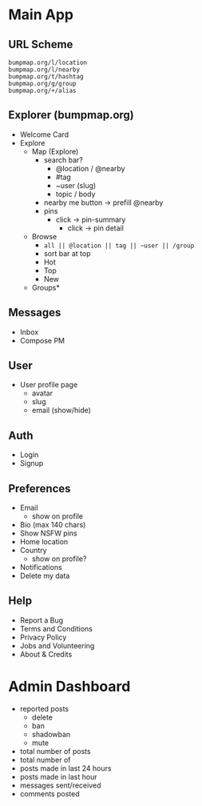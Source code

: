 # Main App

## URL Scheme

```
bumpmap.org/l/location
bumpmap.org/l/nearby
bumpmap.org/t/hashtag
bumpmap.org/g/group
bumpmap.org/+/alias
```

## Explorer (bumpmap.org)

- Welcome Card
- Explore
  - Map (Explore)
    - search bar?
      - @location / @nearby
      - #tag
      - ~user (slug)
      - topic / body
    - nearby me button -> prefill @nearby
    - pins
      - click -> pin-summary
        - click -> pin detail
  - Browse
    - `all || @location || tag || ~user || /group`
    - sort bar at top
    - Hot
    - Top
    - New
  - Groups\*

## Messages

- Inbox
- Compose PM

## User

- User profile page
  - avatar
  - slug
  - email (show/hide)

## Auth

- Login
- Signup

## Preferences

- Email
  - show on profile
- Bio (max 140 chars)
- Show NSFW pins
- Home location
- Country
  - show on profile?
- Notifications
- Delete my data

## Help

- Report a Bug
- Terms and Conditions
- Privacy Policy
- Jobs and Volunteering
- About & Credits

# Admin Dashboard

- reported posts
  - delete
  - ban
  - shadowban
  - mute
- total number of posts
- total number of
- posts made in last 24 hours
- posts made in last hour
- messages sent/received
- comments posted
